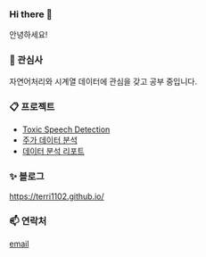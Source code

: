 ### Hi there 👋
안녕하세요! 

### 🌱 관심사
자연어처리와 시계열 데이터에 관심을 갖고 공부 중입니다. 

### 📋 프로젝트
* [Toxic Speech Detection](https://github.com/terri1102/toxic_speech_detection)
* [주가 데이터 분석](https://github.com/terri1102/Stock_price_prediction/blob/main/stock_price_prediction.ipynb)
* [데이터 분석 리포트](https://github.com/terri1102/data_analysis_portfolio)



<!-- ### ⚡ 기술 스택-->


### ✨ 블로그
https://terri1102.github.io/

<!-- BLOG-POST-LIST:START -->
<!-- BLOG-POST-LIST:END -->


### 📫 연락처

[email](terricodes@gmail.com)

<!--
**terri1102/terri1102** is a ✨ _special_ ✨ repository because its `README.md` (this file) appears on your GitHub profile.

Here are some ideas to get you started:

- 🔭 I’m currently working on ...
- 🌱 I’m currently learning ...
- 👯 I’m looking to collaborate on ...
- 🤔 I’m looking for help with ...
- 💬 Ask me about ...
- 📫 How to reach me: ...
- 😄 Pronouns: ...
- ⚡ Fun fact: ...
-->
